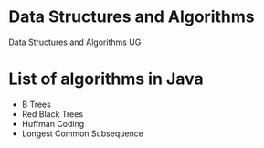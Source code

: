 # Data Structures and Algorithms
Data Structures and Algorithms UG

# List of algorithms in Java
* B Trees
* Red Black Trees
* Huffman Coding
* Longest Common Subsequence
